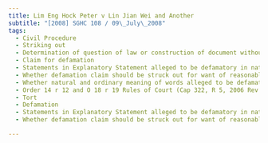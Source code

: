 ```yaml
---
title: Lim Eng Hock Peter v Lin Jian Wei and Another 
subtitle: "[2008] SGHC 108 / 09\_July\_2008"
tags:
  - Civil Procedure
  - Striking out
  - Determination of question of law or construction of document without trial
  - Claim for defamation
  - Statements in Explanatory Statement alleged to be defamatory in natural and ordinary meaning as well as by innuendo
  - Whether defamation claim should be struck out for want of reasonable cause of action, being scandalous, frivolous or vexatious or abuse of process of court
  - Whether natural and ordinary meaning of words alleged to be defamatory may be determined under O 14 r 12 Rules of Court (Cap 322, R 5, 2006 Rev Ed)
  - Order 14 r 12 and O 18 r 19 Rules of Court (Cap 322, R 5, 2006 Rev Ed)
  - Tort
  - Defamation
  - Statements in Explanatory Statement alleged to be defamatory in natural and ordinary meaning as well as by innuendo
  - Whether defamation claim should be struck out for want of reasonable cause of action, being scandalous, frivolous or vexatious or abuse of process of court

---
```


